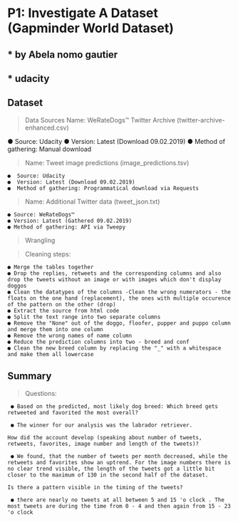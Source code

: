 # P1: Investigate A Dataset (Gapminder World Dataset)
## * by Abela nomo gautier
## * udacity


## Dataset

> Data Sources
Name: WeRateDogs™ Twitter Archive (twitter-archive-enhanced.csv)

   ● Source: Udacity
   ● Version: Latest (Download 09.02.2019)
   ● Method of gathering: Manual download


> Name: Tweet image predictions (image_predictions.tsv)

    ●  Source: Udacity
    ●  Version: Latest (Download 09.02.2019)
    ●  Method of gathering: Programmatical download via Requests


> Name: Additional Twitter data (tweet_json.txt)


    ● Source: WeRateDogs™
    ● Version: Latest (Gathered 09.02.2019)
    ● Method of gathering: API via Tweepy



> Wrangling

> Cleaning steps:

    ● Merge the tables together
    ● Drop the replies, retweets and the corresponding columns and also drop the tweets without an image or with images which don't display doggos
    ● Clean the datatypes of the columns -Clean the wrong numerators - the floats on the one hand (replacement), the ones with multiple occurence of the pattern on the other (drop)
    ● Extract the source from html code
    ● Split the text range into two separate columns
    ● Remove the "None" out of the doggo, floofer, pupper and puppo column and merge them into one column
    ● Remove the wrong names of name column
    ● Reduce the prediction columns into two - breed and conf
    ● Clean the new breed column by replacing the "_" with a whitespace and make them all lowercase



## Summary

> Questions:

     ● Based on the predicted, most likely dog breed: Which breed gets retweeted and favorited the most overall?

     ● The winner for our analysis was the labrador retriever.

    How did the account develop (speaking about number of tweets, retweets, favorites, image number and length of the tweets)?

     ● We found, that the number of tweets per month decreased, while the retweets and favorites show an uptrend. For the image numbers there is no clear trend visible, the length of the tweets got a little bit closer to the maximum of 130 in the second half of the dataset.

    Is there a pattern visible in the timing of the tweets?

     ● there are nearly no tweets at all between 5 and 15 'o clock . The most tweets are during the time from 0 - 4 and then again from 15 - 23 'o clock

